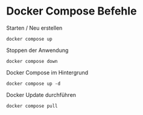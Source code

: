 # Docker Compose Befehle

Starten / Neu erstellen

```
docker compose up
```

Stoppen der Anwendung

```
docker compose down
```

Docker Compose im Hintergrund

```
docker compose up -d
```

Docker Update durchführen
```
docker compose pull
```
